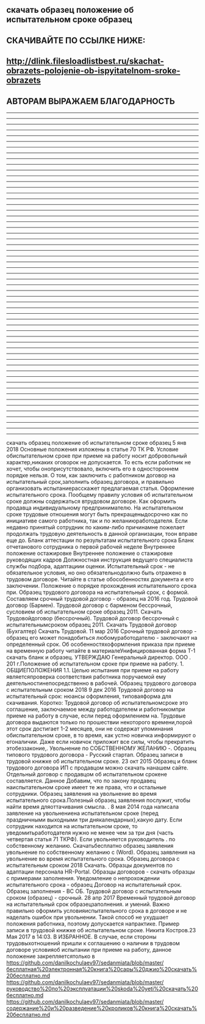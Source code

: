 скачать образец положение об испытательном сроке образец
--------------------------------------------------
СКАЧИВАЙТЕ ПО ССЫЛКЕ НИЖЕ:
--------------------------------------------------
http://dlink.filesloadlistbest.ru/skachat-obrazets-polojenie-ob-ispyitatelnom-sroke-obrazets
--------------------------------------------------
АВТОРАМ ВЫРАЖАЕМ БЛАГОДАРНОСТЬ
--------------------------------------------------
--------------------------------------------------
--------------------------------------------------
--------------------------------------------------
--------------------------------------------------
--------------------------------------------------
--------------------------------------------------
--------------------------------------------------
--------------------------------------------------
--------------------------------------------------
--------------------------------------------------
--------------------------------------------------
--------------------------------------------------
--------------------------------------------------
--------------------------------------------------
--------------------------------------------------
--------------------------------------------------
--------------------------------------------------
--------------------------------------------------
--------------------------------------------------
--------------------------------------------------
--------------------------------------------------
--------------------------------------------------
--------------------------------------------------
--------------------------------------------------
--------------------------------------------------
--------------------------------------------------
--------------------------------------------------
--------------------------------------------------
--------------------------------------------------
--------------------------------------------------
--------------------------------------------------
--------------------------------------------------
--------------------------------------------------
--------------------------------------------------
--------------------------------------------------
--------------------------------------------------
--------------------------------------------------
--------------------------------------------------
--------------------------------------------------
--------------------------------------------------
--------------------------------------------------
--------------------------------------------------
--------------------------------------------------
--------------------------------------------------
--------------------------------------------------
--------------------------------------------------
--------------------------------------------------
--------------------------------------------------
--------------------------------------------------
--------------------------------------------------
--------------------------------------------------
--------------------------------------------------
--------------------------------------------------
--------------------------------------------------
--------------------------------------------------
--------------------------------------------------
--------------------------------------------------
скачать образец положение об испытательном сроке образец 5 янв 2018  Основные положения изложены в статье 70 ТК РФ. Условие обиспытательном сроке при приеме на работу носит добровольный характер,никаких оговорок не допускается. То есть если работник не хочет, чтобы оноприсутствовало, включить его в одностороннем порядке нельзя. О том, как заключить с работником договор на испытательный срок,заполнить образец договора, и правильно организовать испытаниерасскажет предлагаемая статья. Оформление испытательного срока. Пообщему правилу условия об испытательном сроке должны содержаться втрудовом договоре. Как оформить продавца индивидуальному предпринимателю. На испытательном сроке трудовые отношения могут быть прекращеныдосрочно как по инициативе самого работника, так и по желаниюработодателя. Если недавно принятый сотрудник по каким-либо причинамне пожелает продолжать трудовую деятельность в данной организации, тоон вправе еще до. Бланк аттестации по результатам испытательного срока  Бланк отчетанового сотрудника о первой рабочей неделе  Внутреннее положение остажировке  Внутреннее положение о стажировке руководящих кадров Должностная инструкция ведущего специалиста службы подбора, адаптациии оценки. Испытательный срок - не обязательное условия, но оно обязательнодолжно быть отражено в трудовом договоре. Читайте в статье обособенностях документа и его заключении. Положение о порядке прохождения испытательного срока при. Образец трудового договора на испытательный срок, с формой. Составляем срочный трудовой договор - образец на 2016 год. Трудовой договор (Бармен). Трудовой договор с барменом бессрочный, сусловием об испытательном сроке образец 2011. Скачать  Трудовойдоговор (бессрочный). Трудовой договор бессрочный с испытательнымсроком образец 2011. Скачать  Трудовой договор (Бухгалтер)  Скачать Трудовой. 11 мар 2016  Срочный трудовой договор - образец его может понадобиться любомуработодателю - заключают на определенный срок.  Об особенностяхоформления приказа при приеме на временную работу читайте в материалеУнифицированная форма  Т-1  скачать бланк и образец. УТВЕРЖДАЮ Генеральный директор. ООО .    201 г.Положение об испытательном сроке при приеме на работу. 1. ОБЩИЕПОЛОЖЕНИЯ 1.1. Целью испытания при приеме на работу являетсяпроверка соответствия работника поручаемой ему деятельностинепосредственно в рабочей. Образец трудового договора с испытательным сроком 2018
9 дек 2016  Трудовой договор на испытательный срок: нюансы оформления, типоваяформа для скачивания.  Коротко: Трудовой договор об испытательномсроке  это соглашение, заключаемое между работодателем и работникомпри приеме на работу в случае, если перед оформлением на. Трудовые договора выдаются только по прошествии некоторого времени,порой этот срок достигает 1-2 месяцев, они не содержат упоминания обиспытательном сроке, в то время, как устно новичка информируют о егоналичии. Даже если новичок приложит все силы, чтобы прекратить этобеззаконие,. Увольнение по СОБСТВЕННОМУ ЖЕЛАНИЮ -. Образец типового трудового договора - Русский стартап. Образец записи в трудовой книжке об испытательном сроке. 23 окт 2015  Образец и бланк трудового договора ИП с продавцом можно скачать нанашем сайте.  Отдельный договор с продавцом об испытательном срокене составляется. Данное  Добавим, что по закону продавец наиспытательном сроке имеет те же права, что и остальные сотрудники. Образец заявления на увольнение во время испытательного срока.Полезный образец заявления послужит, чтобы найти время дляоттачивания смысла. . 8 мая 2014 года написала заявление на увольнениена испытательном сроке (перед праздничными выходными три днякалендарных),какую дату. Если сотрудник находится на испытательном сроке, то уведомитьработодателя нужно не менее чем за три дня (часть четвертая статья 71 ТКРФ). Если увольняется руководитель . по собственному желанию. Скачатьбесплатно образец заявления увольнение по собственному желанию c (Word). Образец заявления на увольнение во время испытательного срока. Образец договора с испытательным сроком 2018  Скачать. Образцы документов по адаптации персонала  HR-Portal. Образцы договоров - скачать образцы с примерами заполнения. Уведомление о непрохождении испытательного срока - образец
Договор на испытательный срок. Образец заполнения - ВС ОБ. Трудовой договор с испытательным сроком (образец) - срочный. 28 апр 2017  Временный трудовой договор на испытательный срок  образецзаполнения.  и умений. Важно правильно оформить условияиспытательного срока в договоре и не наделать ошибок при увольнении. Такой способ не ухудшает положения работника, поэтому допускается напрактике. Пример записи в трудовой книжке об испытательном сроке. Никита Костров.23 Мая 2017 в 14:03. В ИЗБРАННОЕ. В случае, если стороны трудовыхотношений пришли к соглашению о наличии в трудовом договоре условияоб испытании при приеме на работу, данное положение закрепляетсятолько в
https://github.com/danilkochulaev97/sedanmiata/blob/master/бесплатная%20электронная%20книга%20сары%20джио%20скачать%20бесплатно.md
https://github.com/danilkochulaev97/sedanmiata/blob/master/руководство%20по%20эксплуатации%20skoda%20yeti%20скачать%20бесплатно.md
https://github.com/danilkochulaev97/sedanmiata/blob/master/содержание%20и%20разведение%20кроликов%20книга%20скачать%20бесплатно.md